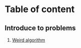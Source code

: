 <h1><!DOCTYPE html>
<html>
<head>
	<meta charset="utf-8">
	<meta name="viewport" content="width=device-width, initial-scale=1">
	Table of content
</head>
<body>
<h2>Introduce to problems</h2>
<ol>
	<li><a href = "https://github.com/VyTrg/CSES-problem-set/blob/main/Weird-Algorithm.cpp" target = "_self">Weird algorithm</a></li>
</ol>
</body>
</html>